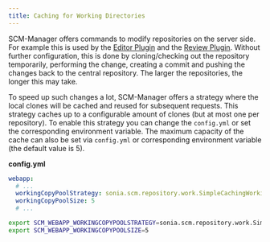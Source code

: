 ```yaml
---
title: Caching for Working Directories
---
```


SCM-Manager offers commands to modify repositories on the server side. For example this is used by the
[Editor Plugin](https://scm-manager.org/plugins/scm-editor-plugin/) and the
[Review Plugin](https://scm-manager.org/plugins/scm-review-plugin/). Without further configuration, this is done
by cloning/checking out the repository temporarily, performing the change, creating a commit and pushing the changes
back to the central repository. The larger the repositories, the longer this may take.

To speed up such changes a lot, SCM-Manager offers a strategy where the local clones will be cached and reused for
subsequent requests. This strategy caches up to a configurable amount of clones (but at most one per repository).
To enable this strategy you can change the `config.yml` or set the corresponding environment variable.
The maximum capacity of the cache can also be set via `config.yml` or corresponding environment variable (the default value is 5).

**config.yml**

```yaml
webapp:
  # ...
  workingCopyPoolStrategy: sonia.scm.repository.work.SimpleCachingWorkingCopyPool
  workingCopyPoolSize: 5
  # ...
```

```bash
export SCM_WEBAPP_WORKINGCOPYPOOLSTRATEGY=sonia.scm.repository.work.SimpleCachingWorkingCopyPool
export SCM_WEBAPP_WORKINGCOPYPOOLSIZE=5
```
